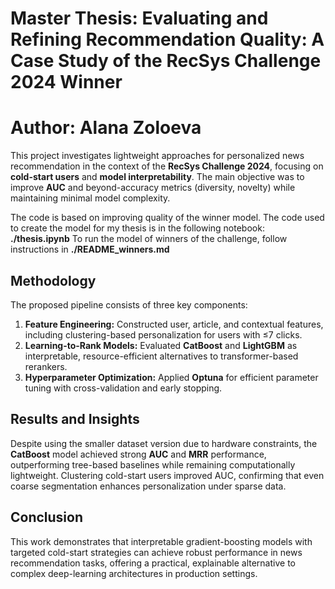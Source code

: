 # Master Thesis: Evaluating and Refining Recommendation Quality: A Case Study of the RecSys Challenge 2024 Winner
# Author: Alana Zoloeva
This project investigates lightweight approaches for personalized news recommendation in the context of the **RecSys Challenge 2024**, focusing on **cold-start users** and **model interpretability**.
The main objective was to improve **AUC** and beyond-accuracy metrics (diversity, novelty) while maintaining minimal model complexity.

The code is based on improving quality of the winner model.
The code used to create the model for my thesis is in the following notebook: **./thesis.ipynb**
To run the model of winners of the challenge, follow instructions in **./README_winners.md**

## Methodology

The proposed pipeline consists of three key components:

1. **Feature Engineering:** Constructed user, article, and contextual features, including clustering-based personalization for users with ≤7 clicks.
2. **Learning-to-Rank Models:** Evaluated **CatBoost** and **LightGBM** as interpretable, resource-efficient alternatives to transformer-based rerankers.
3. **Hyperparameter Optimization:** Applied **Optuna** for efficient parameter tuning with cross-validation and early stopping.

## Results and Insights

Despite using the smaller dataset version due to hardware constraints, the **CatBoost** model achieved strong **AUC** and **MRR** performance, outperforming tree-based baselines while remaining computationally lightweight.
Clustering cold-start users improved AUC, confirming that even coarse segmentation enhances personalization under sparse data.

## Conclusion

This work demonstrates that interpretable gradient-boosting models with targeted cold-start strategies can achieve robust performance in news recommendation tasks, offering a practical, explainable alternative to complex deep-learning architectures in production settings.

